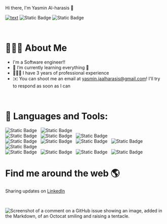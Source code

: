 Hi there, I'm Yasmin Al-harasis 👋 <br> 

[![text](https://img.shields.io/badge/LinkedIn-0077B5?style=flat&logo=linkedin&logoColor=white)](www.linkedin.com/in/yasmin-al-harasis)
![Static Badge](https://img.shields.io/github/followers/yasmin-alharasis?logo=github)
![Static Badge](https://komarev.com/ghpvc/?username=yasmin-alharasis&label=profile%20views&color=0e75b6&style=flat)

<br>

# 👨🏻‍💻  About Me
- I'm a Software engineer!! 
- 🌱 I’m currently learning everything 🤣
- 👨🏻‍💻 I have 3 years of professional experience
- ✉️  You can shoot me an email at yasmin.jaalharasis@gmail.com! I'll try to respond as soon as I can

<br>

# 🔧 Languages and Tools:
![Static Badge](https://img.shields.io/badge/GIT-d94929?style=for-the-badge&logo=GIT&logoColor=d94929&labelColor=black&color=d94929) &nbsp;
![Static Badge](https://img.shields.io/badge/github-black?style=for-the-badge&logo=github&logoColor=FFFFFF&labelColor=black&color=FFFFFF)
<br>
![Static Badge](https://img.shields.io/badge/HTML-eb4034?style=for-the-badge&logo=HTML)  &nbsp;
![Static Badge](https://img.shields.io/badge/CSS-347aeb?style=for-the-badge&logo=CSS)  &nbsp;
![Static Badge](https://img.shields.io/badge/bootstrap-8f34eb?style=for-the-badge&logo=bootstrap&logoColor=white)  &nbsp;
<br>
![Static Badge](https://img.shields.io/badge/javascript-ffcc00?style=for-the-badge&logo=javascript&logoColor=ffcc00&labelColor=black&color=ffcc00) &nbsp;
![Static Badge](https://img.shields.io/badge/jquery-3e5dc2?style=for-the-badge&logo=jquery&logoColor=white) &nbsp;
![Static Badge](https://img.shields.io/badge/express-3d3938?style=for-the-badge&logo=express&logoColor=white) &nbsp;
![Static Badge](https://img.shields.io/badge/vuejs-47a14d?style=for-the-badge&logo=vuejs&logoColor=white) &nbsp;
![Static Badge](https://img.shields.io/badge/nestjs-d6114c?style=for-the-badge&logo=nestjs&logoColor=white) &nbsp;
<br>
![Static Badge](https://img.shields.io/badge/firebase-ffb70f?style=for-the-badge&logo=firebase&logoColor=black) &nbsp;
![Static Badge](https://img.shields.io/badge/mongodb-0c911b?style=for-the-badge&logo=mongodb&logoColor=white) &nbsp;
![Static Badge](https://img.shields.io/badge/postgresql-5a7fbf?style=for-the-badge&logo=postgresql&logoColor=white) &nbsp;
![Static Badge](https://img.shields.io/badge/postman-f5702f?style=for-the-badge&logo=postman&logoColor=white)







# Find me around the web 🌎

Sharing updates on [LinkedIn](www.linkedin.com/in/yasmin-al-harasis)  



<br>

![Screenshot of a comment on a GitHub issue showing an image, added in the Markdown, of an Octocat smiling and raising a tentacle.](https://myoctocat.com/assets/images/base-octocat.svg)


